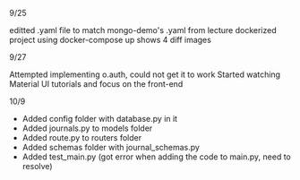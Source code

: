 9/25

editted .yaml file to match mongo-demo's .yaml from lecture
dockerized project using docker-compose up
shows 4 diff images

9/27

Attempted implementing o.auth, could not get it to work
Started watching Material UI tutorials and focus on the front-end

10/9
- Added config folder with database.py in it
- Added journals.py to models folder
- Added route.py to routers folder
- Added schemas folder with journal_schemas.py
- Added test_main.py (got error when adding the code to main.py, need to resolve)
